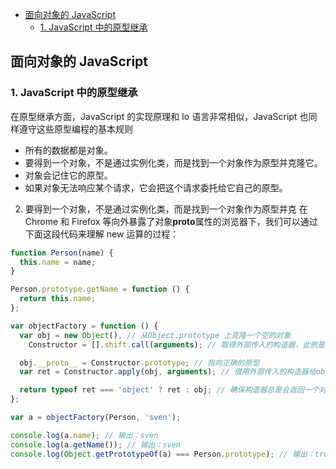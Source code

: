 - [面向对象的 JavaScript](#面向对象的-javascript)
  - [1. JavaScript 中的原型继承](#1-javascript-中的原型继承)

## 面向对象的 JavaScript

### 1. JavaScript 中的原型继承

在原型继承方面，JavaScript 的实现原理和 Io 语言非常相似，JavaScript 也同样遵守这些原型编程的基本规则

- 所有的数据都是对象。
- 要得到一个对象，不是通过实例化类，而是找到一个对象作为原型并克隆它。
- 对象会记住它的原型。
- 如果对象无法响应某个请求，它会把这个请求委托给它自己的原型。

2. 要得到一个对象，不是通过实例化类，而是找到一个对象作为原型并克
   在 Chrome 和 Firefox 等向外暴露了对象**proto**属性的浏览器下，我们可以通过下面这段代码来理解 new 运算的过程：

```js
function Person(name) {
  this.name = name;
}

Person.prototype.getName = function () {
  return this.name;
};

var objectFactory = function () {
  var obj = new Object(), // 从Object.prototype 上克隆一个空的对象
    Constructor = [].shift.call(arguments); // 取得外部传入的构造器，此例是Person

  obj.__proto__ = Constructor.prototype; // 指向正确的原型
  var ret = Constructor.apply(obj, arguments); // 借用外部传入的构造器给obj 设置属性

  return typeof ret === 'object' ? ret : obj; // 确保构造器总是会返回一个对象
};

var a = objectFactory(Person, 'sven');

console.log(a.name); // 输出：sven
console.log(a.getName()); // 输出：sven
console.log(Object.getPrototypeOf(a) === Person.prototype); // 输出：true
```
